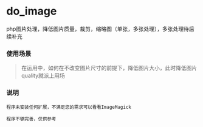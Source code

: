 # do_image
php图片处理，降低图片质量，裁剪，缩略图（单张，多张处理），多张处理待后续补充

### 使用场景
> 在运用中，如何在不改变图片尺寸的前提下，降低图片大小，此时降低图片quality就派上用场

### 说明
```
程序未安装任何扩展，不满足您的需求可以看看ImageMagick

程序不够完善，仅供参考
```
